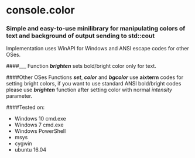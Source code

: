 # console.color

### Simple and easy-to-use minilibrary for manipulating colors of text and background of output sending to std::cout

Implementation uses WinAPI for Windows and ANSI escape codes for other OSes.


####___
Function **_brighten_** sets bold/bright color only for text.

####Other OSes
Functions **_set_**, **_color_** and **_bgcolor_** use **aixterm** codes for setting bright colors, if you want to use standard ANSI bold/bright codes please use **_brighten_** function after setting color with normal _intensity_ parameter.


####Tested on:
* Windows 10 cmd.exe
* Windows 7 cmd.exe
* Windows PowerShell
* msys
* cygwin 
* ubuntu 16.04



